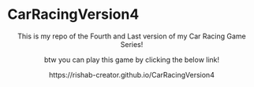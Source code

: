 # CarRacingVersion4
<p align="center">
This is my repo of the Fourth and Last version of my Car Racing Game Series!
</p>
<p align="center">
btw you can play this game by clicking the below link!
</p>
<p align="center">
https://rishab-creator.github.io/CarRacingVersion4

